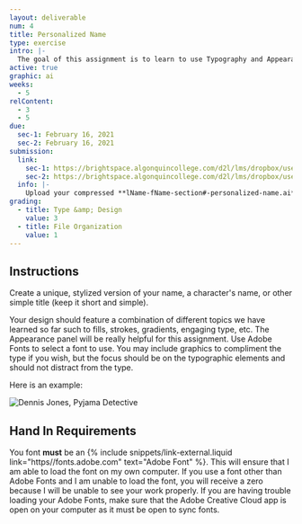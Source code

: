 ```yaml
---
layout: deliverable
num: 4
title: Personalized Name
type: exercise
intro: |-
  The goal of this assignment is to learn to use Typography and Appearance settings in Illustrator.
active: true
graphic: ai
weeks:
  - 5
relContent:
  - 3
  - 5
due:
  sec-1: February 16, 2021
  sec-2: February 16, 2021
submission:
  link:
    sec-1: https://brightspace.algonquincollege.com/d2l/lms/dropbox/user/folder_submit_files.d2l?db=289595&grpid=0&isprv=0&bp=0&ou=332375
    sec-2: https://brightspace.algonquincollege.com/d2l/lms/dropbox/user/folder_submit_files.d2l?db=290044&grpid=0&isprv=0&bp=0&ou=317259
  info: |-
    Upload your compressed **lName-fName-section#-personalized-name.ai** file on Brightspace.
grading:
  - title: Type &amp; Design
    value: 3
  - title: File Organization
    value: 1
---
```


## Instructions

Create a unique, stylized version of your name, a character's name, or other simple title (keep it short and simple).

Your design should feature a combination of different topics we have learned so far such to fills, strokes, gradients, engaging type, etc. The Appearance panel will be really helpful for this assignment. Use Adobe Fonts to select a font to use. You may include graphics to compliment the type if you wish, but the focus should be on the typographic elements and should not distract from the type.

Here is an example:

![Dennis Jones, Pyjama Detective]({{site.baseurl}}/images/exercises/exercise-4/name-example.jpg)

## Hand In Requirements

You font **must** be an {% include snippets/link-external.liquid link="https//fonts.adobe.com" text="Adobe Font" %}. This will ensure that I am able to load the font on my own computer. If you use a font other than Adobe Fonts and I am unable to load the font, you will receive a zero because I will be unable to see your work properly. If you are having trouble loading your Adobe Fonts, make sure that the Adobe Creative Cloud app is open on your computer as it must be open to sync fonts.
